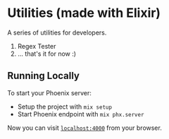 # Utilities (made with Elixir)

A series of utilities for developers.

1. Regex Tester
2. ... that's it for now :)

## Running Locally

To start your Phoenix server:

  * Setup the project with `mix setup`
  * Start Phoenix endpoint with `mix phx.server`

Now you can visit [`localhost:4000`](http://localhost:4000) from your browser.
